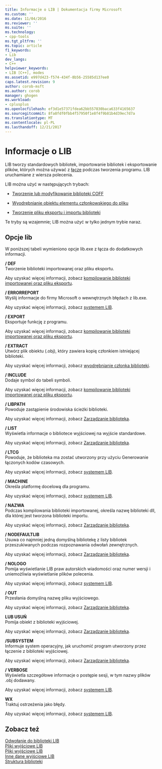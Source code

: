 ```yaml
---
title: Informacje o LIB | Dokumentacja firmy Microsoft
ms.custom: ''
ms.date: 11/04/2016
ms.reviewer: ''
ms.suite: ''
ms.technology:
- cpp-tools
ms.tgt_pltfrm: ''
ms.topic: article
f1_keywords:
- Lib
dev_langs:
- C++
helpviewer_keywords:
- LIB [C++], modes
ms.assetid: e997d423-f574-434f-8b56-25585d137ee0
caps.latest.revision: 9
author: corob-msft
ms.author: corob
manager: ghogen
ms.workload:
- cplusplus
ms.openlocfilehash: ef3d1e57371fdea62bb557830baca633f4165637
ms.sourcegitcommit: 8fa8fdf0fbb4f57950f1e8f4f9b81b4d39ec7d7a
ms.translationtype: MT
ms.contentlocale: pl-PL
ms.lasthandoff: 12/21/2017
---
```

# <a name="overview-of-lib"></a>Informacje o LIB
LIB tworzy standardowych bibliotek, importowanie bibliotek i eksportowanie plików, których można używać z [łącze](../../build/reference/linker-options.md) podczas tworzenia programu. LIB uruchamiane z wiersza polecenia.  
  
 LIB można użyć w następujących trybach:  
  
-   [Tworzenie lub modyfikowanie biblioteki COFF](../../build/reference/managing-a-library.md)  
  
-   [Wyodrębnianie obiektu elementu członkowskiego do pliku](../../build/reference/extracting-a-library-member.md)  
  
-   [Tworzenie pliku eksportu i importu biblioteki](../../build/reference/working-with-import-libraries-and-export-files.md)  
  
 Te tryby są wzajemnie; LIB można użyć w tylko jednym trybie naraz.  
  
## <a name="lib-options"></a>Opcje lib  
 W poniższej tabeli wymieniono opcje lib.exe z łącza do dodatkowych informacji.  
  
 **/ DEF**  
 Tworzenie biblioteki importowanej oraz pliku eksportu.  
  
 Aby uzyskać więcej informacji, zobacz [kompilowanie biblioteki importowanej oraz pliku eksportu](../../build/reference/building-an-import-library-and-export-file.md).  
  
 **/ ERRORREPORT**  
 Wyślij informacje do firmy Microsoft o wewnętrznych błędach z lib.exe.  
  
 Aby uzyskać więcej informacji, zobacz [systemem LIB](../../build/reference/running-lib.md).  
  
 **/ EXPORT**  
 Eksportuje funkcję z programu.  
  
 Aby uzyskać więcej informacji, zobacz [kompilowanie biblioteki importowanej oraz pliku eksportu](../../build/reference/building-an-import-library-and-export-file.md).  
  
 **/ EXTRACT**  
 Utwórz plik obiektu (.obj), który zawiera kopię członkiem istniejącej biblioteki.  
  
 Aby uzyskać więcej informacji, zobacz [wyodrębnianie członka biblioteki](../../build/reference/extracting-a-library-member.md).  
  
 **/ INCLUDE**  
 Dodaje symbol do tabeli symboli.  
  
 Aby uzyskać więcej informacji, zobacz [kompilowanie biblioteki importowanej oraz pliku eksportu](../../build/reference/building-an-import-library-and-export-file.md).  
  
 **/ LIBPATH**  
 Powoduje zastąpienie środowiska ścieżki biblioteki.  
  
 Aby uzyskać więcej informacji, zobacz [Zarządzanie biblioteką](../../build/reference/managing-a-library.md).  
  
 **/ LIST**  
 Wyświetla informacje o bibliotece wyjściowej na wyjście standardowe.  
  
 Aby uzyskać więcej informacji, zobacz [Zarządzanie biblioteką](../../build/reference/managing-a-library.md).  
  
 **/ LTCG**  
 Powoduje, że biblioteka ma zostać utworzony przy użyciu Generowanie łączonych kodów czasowych.  
  
 Aby uzyskać więcej informacji, zobacz [systemem LIB](../../build/reference/running-lib.md).  
  
 **/ MACHINE**  
 Określa platformę docelową dla programu.  
  
 Aby uzyskać więcej informacji, zobacz [systemem LIB](../../build/reference/running-lib.md).  
  
 **/ NAZWA**  
 Podczas kompilowania biblioteki importowanej, określa nazwę biblioteki dll, dla której jest tworzona biblioteki importu.  
  
 Aby uzyskać więcej informacji, zobacz [Zarządzanie biblioteką](../../build/reference/managing-a-library.md).  
  
 **/ NODEFAULTLIB**  
 Usuwa co najmniej jedną domyślną bibliotekę z listy bibliotek przeszukiwanych podczas rozpoznawania odwołań zewnętrznych.  
  
 Aby uzyskać więcej informacji, zobacz [Zarządzanie biblioteką](../../build/reference/managing-a-library.md).  
  
 **/ NOLOGO**  
 Pomija wyświetlanie LIB praw autorskich wiadomości oraz numer wersji i uniemożliwia wyświetlanie plików polecenia.  
  
 Aby uzyskać więcej informacji, zobacz [systemem LIB](../../build/reference/running-lib.md).  
  
 **/ OUT**  
 Przesłania domyślną nazwę pliku wyjściowego.  
  
 Aby uzyskać więcej informacji, zobacz [Zarządzanie biblioteką](../../build/reference/managing-a-library.md).  
  
 **LUB USUŃ**  
 Pomija obiekt z biblioteki wyjściowej.  
  
 Aby uzyskać więcej informacji, zobacz [Zarządzanie biblioteką](../../build/reference/managing-a-library.md).  
  
 **/SUBSYSTEM**  
 Informuje system operacyjny, jak uruchomić program utworzony przez łączenie z biblioteki wyjściowej.  
  
 Aby uzyskać więcej informacji, zobacz [Zarządzanie biblioteką](../../build/reference/managing-a-library.md).  
  
 **/ VERBOSE**  
 Wyświetla szczegółowe informacje o postępie sesji, w tym nazwy plików .obj dodawany.  
  
 Aby uzyskać więcej informacji, zobacz [systemem LIB](../../build/reference/running-lib.md).  
  
 **WX**  
 Traktuj ostrzeżenia jako błędy.  
  
 Aby uzyskać więcej informacji, zobacz [systemem LIB](../../build/reference/running-lib.md).  
  
## <a name="see-also"></a>Zobacz też  
 [Odwołanie do biblioteki LIB](../../build/reference/lib-reference.md)   
 [Pliki wyjściowe LIB](../../build/reference/lib-input-files.md)   
 [Pliki wyjściowe LIB](../../build/reference/lib-output-files.md)   
 [Inne dane wyjściowe LIB](../../build/reference/other-lib-output.md)   
 [Struktura biblioteki](../../build/reference/structure-of-a-library.md)
